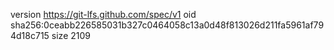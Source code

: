 version https://git-lfs.github.com/spec/v1
oid sha256:0ceabb226585031b327c0464058c13a0d48f813026d211fa5961af794d18c715
size 2109
